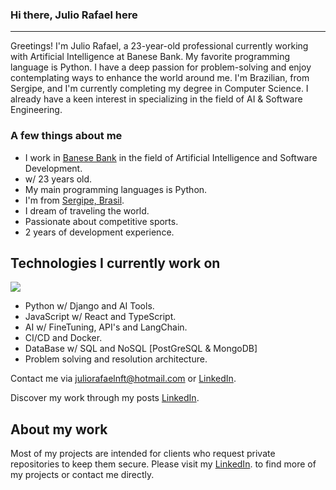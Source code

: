 <div>
  <h3>Hi there, Julio Rafael here</h3>
  <hr>
  Greetings! I'm Julio Rafael, a 23-year-old professional currently working with Artificial Intelligence at Banese Bank. My favorite programming language is Python. I have a deep passion for problem-solving and enjoy contemplating ways to enhance the world around me. I'm Brazilian, from Sergipe, and I'm currently completing my degree in Computer Science. I already have a keen interest in specializing in the field of AI & Software Engineering.
  <br>
</div>
  
### A few things about me

  - I work in [Banese Bank](https://www.banese.com.br) in the field of Artificial Intelligence and Software Development.
  - w/ 23 years old.
  - My main programming languages is Python.
  - I'm from [Sergipe, Brasil](https://pt.wikipedia.org/wiki/Sergipe).
  - I dream of traveling the world.
  - Passionate about competitive sports.
  - 2 years of development experience.
 
  ## Technologies I currently work on
  *<img src="https://skillicons.dev/icons?i=python,django,js,react,ts,docker,postgresql,mongodb" />*
  - Python w/ Django and AI Tools.
  - JavaScript w/ React and TypeScript.
  - AI w/ FineTuning, API's and LangChain.
  - CI/CD and Docker.
  - DataBase w/ SQL and NoSQL [PostGreSQL & MongoDB]
  - Problem solving and resolution architecture.

Contact me via juliorafaelnft@hotmail.com or [LinkedIn](https://www.linkedin.com/in/julio-rafael-souza/).

Discover my work through my posts [LinkedIn](https://www.linkedin.com/in/julio-rafael-souza/).

## About my work

Most of my projects are intended for clients who request private repositories to keep them secure. Please visit my [LinkedIn](https://www.linkedin.com/in/julio-rafael-souza/). to find more of my projects or contact me directly.
